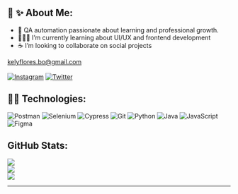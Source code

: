 

## 🦋 ✨ About Me:
- 🐞 QA automation passionate about learning and professional growth.
- 👩🏽‍💻 I’m currently learning about UI/UX and frontend development
- ☕ I’m looking to collaborate on social projects

kelyflores.bo@gmail.com <br><br>
[![Instagram](https://img.shields.io/badge/Instagram-%23E4405F.svg?logo=Instagram&logoColor=white)](https://www.instagram.com/kely_florest/)
[![Twitter](https://img.shields.io/badge/Twitter-%231DA1F2.svg?logo=Twitter&logoColor=white)](https://twitter.com/kely_florest)


## 🤖🎨 Technologies:
 ![Postman](https://img.shields.io/badge/-Postman-FF6C37.svg?style=plastic&logo=Postman&logoColor=white)
 ![Selenium](https://img.shields.io/badge/-Selenium-2543B02A.svg?style=plastic&logo=Selenium&logoColor=white)
 ![Cypress](https://img.shields.io/badge/-Cypress-17202C.svg?style=plastic&logo=Cypress&logoColor=white)
 ![Git](https://img.shields.io/badge/-Git-F05032.svg?style=plastic&logo=git&logoColor=white)
 ![Python](https://img.shields.io/badge/-Python-3776AB.svg?style=plastic&logo=git&logoColor=white)
 ![Java](https://img.shields.io/badge/-Java-23ED8B00.svg?style=plastic&logo=java&logoColor=white) 
 ![JavaScript](https://img.shields.io/badge/-JavaScript-F7DF1E.svg?style=plastic&logo=javascript&logoColor=%23F7DF1E) 
 ![Figma](https://img.shields.io/badge/-Figma-F24E1E?style=plastic&logo=figma&logoColor=white)
 

## GitHub Stats:
![](https://github-readme-stats.vercel.app/api?username=kelyflorest&theme=dark&hide_border=false&include_all_commits=false&count_private=false)<br/>
![](https://github-readme-streak-stats.herokuapp.com/?user=kelyflorest&theme=dark&hide_border=false)<br/>
![](https://github-readme-stats.vercel.app/api/top-langs/?username=kelyflorest&theme=dark&hide_border=false&include_all_commits=false&count_private=false&layout=compact)

---

